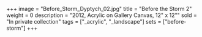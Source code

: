 +++
image = "Before_Storm_Dyptych_02.jpg"
title = "Before the Storm 2"
weight = 0
description = "2012, Acrylic on Gallery Canvas, 12\" x 12\""
sold = "In private collection"
tags = ["_acrylic", "_landscape"]
sets = ["before-storm"]
+++
